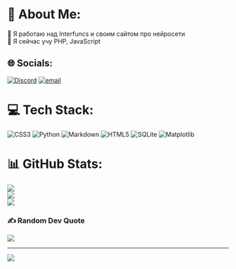 # 💫 About Me:
🔭 Я работаю над Interfuncs и своим сайтом про нейросети<br>🌱 Я сейчас учу PHP, JavaScript


## 🌐 Socials:
[![Discord](https://img.shields.io/badge/Discord-%237289DA.svg?logo=discord&logoColor=white)](https://discord.gg/egorchik6767) [![email](https://img.shields.io/badge/Email-D14836?logo=gmail&logoColor=white)](mailto:megorka2014@gmail.com) 

# 💻 Tech Stack:
![CSS3](https://img.shields.io/badge/css3-%231572B6.svg?style=for-the-badge&logo=css3&logoColor=white) ![Python](https://img.shields.io/badge/python-3670A0?style=for-the-badge&logo=python&logoColor=ffdd54) ![Markdown](https://img.shields.io/badge/markdown-%23000000.svg?style=for-the-badge&logo=markdown&logoColor=white) ![HTML5](https://img.shields.io/badge/html5-%23E34F26.svg?style=for-the-badge&logo=html5&logoColor=white) ![SQLite](https://img.shields.io/badge/sqlite-%2307405e.svg?style=for-the-badge&logo=sqlite&logoColor=white) ![Matplotlib](https://img.shields.io/badge/Matplotlib-%23ffffff.svg?style=for-the-badge&logo=Matplotlib&logoColor=black)
# 📊 GitHub Stats:
![](https://github-readme-stats.vercel.app/api?username=egor54325&theme=dark&hide_border=false&include_all_commits=false&count_private=false)<br/>
![](https://github-readme-streak-stats.herokuapp.com/?user=egor54325&theme=dark&hide_border=false)<br/>
![](https://github-readme-stats.vercel.app/api/top-langs/?username=egor54325&theme=dark&hide_border=false&include_all_commits=false&count_private=false&layout=compact)

### ✍️ Random Dev Quote
![](https://quotes-github-readme.vercel.app/api?type=horizontal&theme=radical)

---
[![](https://visitcount.itsvg.in/api?id=egor54325&icon=0&color=0)](https://visitcount.itsvg.in)

<!-- Proudly created with GPRM ( https://gprm.itsvg.in ) -->
